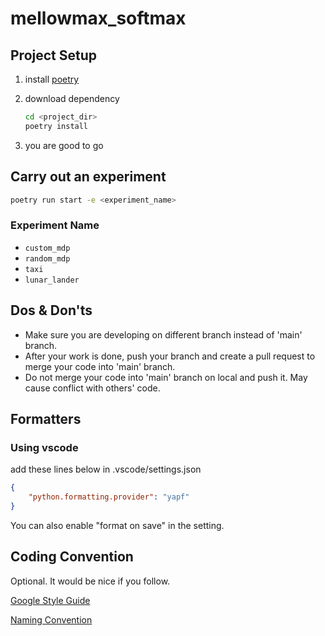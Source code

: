 # mellowmax_softmax

## Project Setup

1. install [poetry](https://python-poetry.org/docs/#osx--linux--bashonwindows-install-instructions)
2. download dependency

    ```bash
    cd <project_dir>
    poetry install
    ```

3. you are good to go

## Carry out an experiment

```bash
poetry run start -e <experiment_name>
```

### Experiment Name

- `custom_mdp`
- `random_mdp`
- `taxi`
- `lunar_lander`

## Dos & Don'ts

- Make sure you are developing on different branch instead of 'main' branch.
- After your work is done, push your branch and create a pull request to merge your code into 'main' branch.
- Do not merge your code into 'main' branch on local and push it. May cause conflict with others' code.

## Formatters

### Using vscode

add these lines below in .vscode/settings.json

```json
{
    "python.formatting.provider": "yapf"
}
```

You can also enable "format on save" in the setting.

## Coding Convention

Optional. It would be nice if you follow.

[Google Style Guide](https://google.github.io/styleguide/pyguide.html)

[Naming Convention](https://google.github.io/styleguide/pyguide.html#s3.16-naming)
